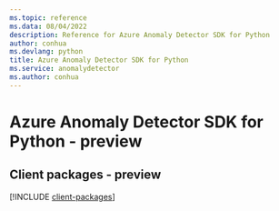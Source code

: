 ```yaml
---
ms.topic: reference
ms.data: 08/04/2022
description: Reference for Azure Anomaly Detector SDK for Python
author: conhua
ms.devlang: python
title: Azure Anomaly Detector SDK for Python
ms.service: anomalydetector
ms.author: conhua
---
```

# Azure Anomaly Detector SDK for Python - preview

## Client packages - preview
[!INCLUDE [client-packages](anomaly-detector-client-index.md)]